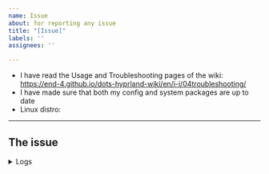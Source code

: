 ```yaml
---
name: Issue
about: for reporting any issue
title: "[Issue]"
labels: ''
assignees: ''

---
```


- I have read the Usage and Troubleshooting pages of the wiki: https://end-4.github.io/dots-hyprland-wiki/en/i-i/04troubleshooting/
- I have made sure that both my config and system packages are up to date
- Linux distro: 

---
## The issue
<!-- Describe your problem here. -->
<!-- 1. Use `LANG=C` to get the output of a command in English, eg. `LANG=C date` displays time in English. -->
<!-- 2. If it throws errors, **PLEASE**, attach logs and describe in detail if possible. -->

<details>
<summary>Logs</summary>

<!-- ↓↓ DO NOT IGNORE THIS. NO HELP CAN BE GIVEN WITHOUT SUFFICIENT LOGS -->
<!-- Bar and widgets not showing? run `pkill ags; ags` for logs -->
<!-- Installation failed? Run installation again for logs -->
<!-- Optionally also run `./diagnose` inside the repo for logs -->

```plain
Paste logs here
```

</details>
